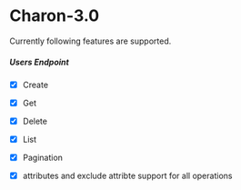 # Charon-3.0

Currently following features are supported.

##### Users Endpoint
- [x] Create
- [x] Get
- [x] Delete
- [x] List
- [x] Pagination
- [x] attributes and exclude attribte support for all operations


